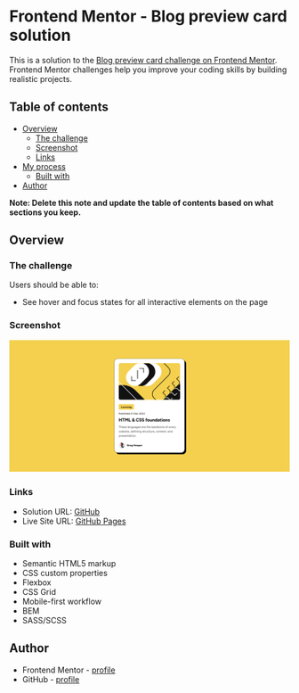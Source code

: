 # Frontend Mentor - Blog preview card solution

This is a solution to the [Blog preview card challenge on Frontend Mentor](https://www.frontendmentor.io/challenges/blog-preview-card-ckPaj01IcS). Frontend Mentor challenges help you improve your coding skills by building realistic projects. 

## Table of contents

- [Overview](#overview)
  - [The challenge](#the-challenge)
  - [Screenshot](#screenshot)
  - [Links](#links)
- [My process](#my-process)
  - [Built with](#built-with)
- [Author](#author)


**Note: Delete this note and update the table of contents based on what sections you keep.**

## Overview

### The challenge

Users should be able to:

- See hover and focus states for all interactive elements on the page

### Screenshot

![](./screenshot.jpg)

### Links

- Solution URL: [GitHub](https://github.com/capadona89/blog-preview-card)
- Live Site URL: [GitHub Pages](https://capadona89.github.io/blog-preview-card/)

### Built with

- Semantic HTML5 markup
- CSS custom properties
- Flexbox
- CSS Grid
- Mobile-first workflow
- BEM
- SASS/SCSS

## Author

- Frontend Mentor - [profile](https://www.frontendmentor.io/profile/capadona89)
- GitHub - [profile](https://github.com/capadona89)

